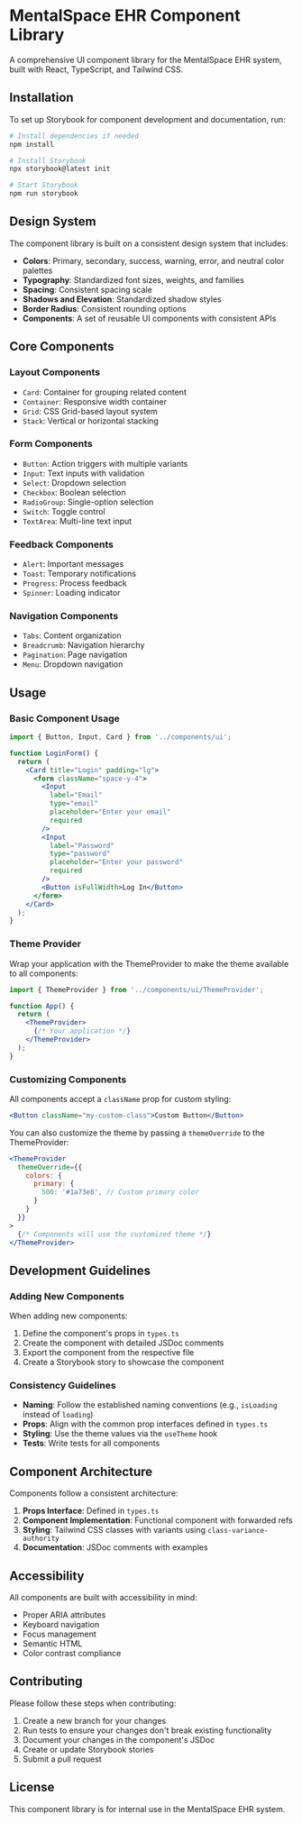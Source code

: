 # MentalSpace EHR Component Library

A comprehensive UI component library for the MentalSpace EHR system, built with React, TypeScript, and Tailwind CSS.

## Installation

To set up Storybook for component development and documentation, run:

```bash
# Install dependencies if needed
npm install

# Install Storybook
npx storybook@latest init

# Start Storybook
npm run storybook
```

## Design System

The component library is built on a consistent design system that includes:

- **Colors**: Primary, secondary, success, warning, error, and neutral color palettes
- **Typography**: Standardized font sizes, weights, and families
- **Spacing**: Consistent spacing scale
- **Shadows and Elevation**: Standardized shadow styles
- **Border Radius**: Consistent rounding options
- **Components**: A set of reusable UI components with consistent APIs

## Core Components

### Layout Components

- `Card`: Container for grouping related content
- `Container`: Responsive width container
- `Grid`: CSS Grid-based layout system
- `Stack`: Vertical or horizontal stacking

### Form Components

- `Button`: Action triggers with multiple variants
- `Input`: Text inputs with validation
- `Select`: Dropdown selection
- `Checkbox`: Boolean selection
- `RadioGroup`: Single-option selection
- `Switch`: Toggle control
- `TextArea`: Multi-line text input

### Feedback Components

- `Alert`: Important messages
- `Toast`: Temporary notifications
- `Progress`: Process feedback
- `Spinner`: Loading indicator

### Navigation Components

- `Tabs`: Content organization
- `Breadcrumb`: Navigation hierarchy
- `Pagination`: Page navigation
- `Menu`: Dropdown navigation

## Usage

### Basic Component Usage

```jsx
import { Button, Input, Card } from '../components/ui';

function LoginForm() {
  return (
    <Card title="Login" padding="lg">
      <form className="space-y-4">
        <Input
          label="Email"
          type="email"
          placeholder="Enter your email"
          required
        />
        <Input
          label="Password"
          type="password"
          placeholder="Enter your password"
          required
        />
        <Button isFullWidth>Log In</Button>
      </form>
    </Card>
  );
}
```

### Theme Provider

Wrap your application with the ThemeProvider to make the theme available to all components:

```jsx
import { ThemeProvider } from '../components/ui/ThemeProvider';

function App() {
  return (
    <ThemeProvider>
      {/* Your application */}
    </ThemeProvider>
  );
}
```

### Customizing Components

All components accept a `className` prop for custom styling:

```jsx
<Button className="my-custom-class">Custom Button</Button>
```

You can also customize the theme by passing a `themeOverride` to the ThemeProvider:

```jsx
<ThemeProvider 
  themeOverride={{
    colors: {
      primary: {
        500: '#1a73e8', // Custom primary color
      }
    }
  }}
>
  {/* Components will use the customized theme */}
</ThemeProvider>
```

## Development Guidelines

### Adding New Components

When adding new components:

1. Define the component's props in `types.ts`
2. Create the component with detailed JSDoc comments
3. Export the component from the respective file
4. Create a Storybook story to showcase the component

### Consistency Guidelines

- **Naming**: Follow the established naming conventions (e.g., `isLoading` instead of `loading`)
- **Props**: Align with the common prop interfaces defined in `types.ts`
- **Styling**: Use the theme values via the `useTheme` hook
- **Tests**: Write tests for all components

## Component Architecture

Components follow a consistent architecture:

1. **Props Interface**: Defined in `types.ts`
2. **Component Implementation**: Functional component with forwarded refs
3. **Styling**: Tailwind CSS classes with variants using `class-variance-authority`
4. **Documentation**: JSDoc comments with examples

## Accessibility

All components are built with accessibility in mind:

- Proper ARIA attributes
- Keyboard navigation
- Focus management
- Semantic HTML
- Color contrast compliance

## Contributing

Please follow these steps when contributing:

1. Create a new branch for your changes
2. Run tests to ensure your changes don't break existing functionality
3. Document your changes in the component's JSDoc
4. Create or update Storybook stories
5. Submit a pull request

## License

This component library is for internal use in the MentalSpace EHR system. 